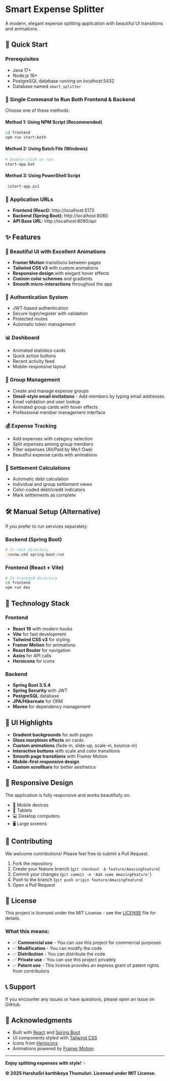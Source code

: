 # Smart Expense Splitter

A modern, elegant expense splitting application with beautiful UI transitions and animations.

## 🚀 Quick Start

### Prerequisites
- Java 17+ 
- Node.js 16+
- PostgreSQL database running on localhost:5432
- Database named `smart_splitter`

### 🎯 Single Command to Run Both Frontend & Backend

Choose one of these methods:

#### Method 1: Using NPM Script (Recommended)
```bash
cd frontend
npm run start:both
```

#### Method 2: Using Batch File (Windows)
```bash
# Double-click or run:
start-app.bat
```

#### Method 3: Using PowerShell Script
```powershell
.\start-app.ps1
```

### 🔗 Application URLs

- **Frontend (React):** http://localhost:5173
- **Backend (Spring Boot):** http://localhost:8080
- **API Base URL:** http://localhost:8080/api

## ✨ Features

### 🎨 Beautiful UI with Excellent Animations
- **Framer Motion** transitions between pages
- **Tailwind CSS v3** with custom animations
- **Responsive design** with elegant hover effects
- **Custom color schemes** and gradients
- **Smooth micro-interactions** throughout the app

### 🔐 Authentication System
- JWT-based authentication
- Secure login/register with validation
- Protected routes
- Automatic token management

### 📊 Dashboard
- Animated statistics cards
- Quick action buttons
- Recent activity feed
- Mobile-responsive layout

### 👥 Group Management
- Create and manage expense groups
- **Gmail-style email invitations** - Add members by typing email addresses
- Email validation and user lookup
- Animated group cards with hover effects
- Professional member management interface

### 💰 Expense Tracking
- Add expenses with category selection
- Split expenses among group members
- Filter expenses (All/Paid by Me/I Owe)
- Beautiful expense cards with animations

### 🧮 Settlement Calculations
- Automatic debt calculation
- Individual and group settlement views
- Color-coded debt/credit indicators
- Mark settlements as complete

## 🛠️ Manual Setup (Alternative)

If you prefer to run services separately:

### Backend (Spring Boot)
```bash
# In root directory
.\mvnw.cmd spring-boot:run
```

### Frontend (React + Vite)
```bash
# In frontend directory
cd frontend
npm run dev
```

## 🎯 Technology Stack

### Frontend
- **React 19** with modern hooks
- **Vite** for fast development
- **Tailwind CSS v3** for styling
- **Framer Motion** for animations
- **React Router** for navigation
- **Axios** for API calls
- **Heroicons** for icons

### Backend
- **Spring Boot 3.5.4**
- **Spring Security** with JWT
- **PostgreSQL** database
- **JPA/Hibernate** for ORM
- **Maven** for dependency management

## 🎨 UI Highlights

- **Gradient backgrounds** for auth pages
- **Glass morphism effects** on cards
- **Custom animations** (fade-in, slide-up, scale-in, bounce-in)
- **Interactive buttons** with scale and color transitions
- **Smooth page transitions** with Framer Motion
- **Mobile-first responsive design**
- **Custom scrollbars** for better aesthetics

## 📱 Responsive Design

The application is fully responsive and works beautifully on:
- 📱 Mobile devices
- 📱 Tablets
- 💻 Desktop computers
- 🖥️ Large screens

## 🤝 Contributing

We welcome contributions! Please feel free to submit a Pull Request.

1. Fork the repository
2. Create your feature branch (`git checkout -b feature/AmazingFeature`)
3. Commit your changes (`git commit -m 'Add some AmazingFeature'`)
4. Push to the branch (`git push origin feature/AmazingFeature`)
5. Open a Pull Request

## 📄 License

This project is licensed under the MIT License - see the [LICENSE](LICENSE) file for details.

### What this means:
- ✅ **Commercial use** - You can use this project for commercial purposes
- ✅ **Modification** - You can modify the code
- ✅ **Distribution** - You can distribute the code
- ✅ **Private use** - You can use this project privately
- ✅ **Patent use** - This license provides an express grant of patent rights from contributors

## 📞 Support

If you encounter any issues or have questions, please open an issue on GitHub.

## 🙏 Acknowledgments

- Built with [React](https://reactjs.org/) and [Spring Boot](https://spring.io/projects/spring-boot)
- UI components styled with [Tailwind CSS](https://tailwindcss.com/)
- Icons from [Heroicons](https://heroicons.com/)
- Animations powered by [Framer Motion](https://www.framer.com/motion/)

---

**Enjoy splitting expenses with style!** ✨

**© 2025 HarshaSri karthikeya Thumuluri. Licensed under MIT License.**
